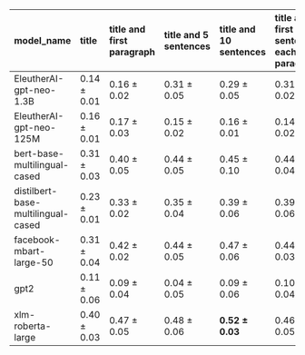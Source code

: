| model_name                         | title           | title and first paragraph   | title and 5 sentences   | title and 10 sentences   | title and first sentence each paragraph   | raw text        |
|:-----------------------------------|:----------------|:----------------------------|:------------------------|:-------------------------|:------------------------------------------|:----------------|
| EleutherAI-gpt-neo-1.3B            | 0.14 $\pm$ 0.01 | 0.16 $\pm$ 0.02             | 0.31 $\pm$ 0.05         | 0.29 $\pm$ 0.05          | 0.31 $\pm$ 0.02                           | 0.32 $\pm$ 0.07 |
| EleutherAI-gpt-neo-125M            | 0.16 $\pm$ 0.01 | 0.17 $\pm$ 0.03             | 0.15 $\pm$ 0.02         | 0.16 $\pm$ 0.01          | 0.14 $\pm$ 0.02                           | 0.12 $\pm$ 0.04 |
| bert-base-multilingual-cased       | 0.31 $\pm$ 0.03 | 0.40 $\pm$ 0.05             | 0.44 $\pm$ 0.05         | 0.45 $\pm$ 0.10          | 0.44 $\pm$ 0.04                           | 0.45 $\pm$ 0.04 |
| distilbert-base-multilingual-cased | 0.23 $\pm$ 0.01 | 0.33 $\pm$ 0.02             | 0.35 $\pm$ 0.04         | 0.39 $\pm$ 0.06          | 0.39 $\pm$ 0.06                           | 0.36 $\pm$ 0.02 |
| facebook-mbart-large-50            | 0.31 $\pm$ 0.04 | 0.42 $\pm$ 0.02             | 0.44 $\pm$ 0.05         | 0.47 $\pm$ 0.06          | 0.44 $\pm$ 0.03                           | 0.47 $\pm$ 0.01 |
| gpt2                               | 0.11 $\pm$ 0.06 | 0.09 $\pm$ 0.04             | 0.04 $\pm$ 0.05         | 0.09 $\pm$ 0.06          | 0.10 $\pm$ 0.04                           | 0.09 $\pm$ 0.07 |
| xlm-roberta-large                  | 0.40 $\pm$ 0.03 | 0.47 $\pm$ 0.05             | 0.48 $\pm$ 0.06         | **0.52 $\pm$ 0.03**      | 0.46 $\pm$ 0.05                           | 0.47 $\pm$ 0.07 |